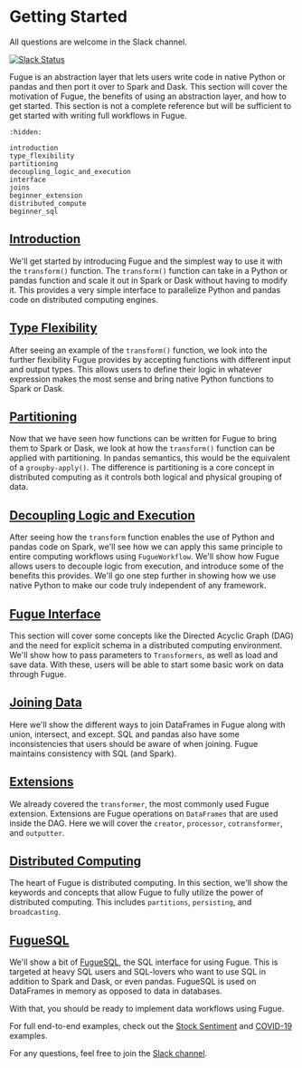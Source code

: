 # Getting Started

All questions are welcome in the Slack channel.

[![Slack Status](https://img.shields.io/badge/slack-join_chat-white.svg?logo=slack&style=social)](http://slack.fugue.ai)

Fugue is an abstraction layer that lets users write code in native Python or pandas and then port it over to Spark and Dask. This section will cover the motivation of Fugue, the benefits of using an abstraction layer, and how to get started. This section is not a complete reference but will be sufficient to get started with writing full workflows in Fugue.

```{toctree}
:hidden:

introduction
type_flexibility
partitioning
decoupling_logic_and_execution
interface
joins
beginner_extension
distributed_compute
beginner_sql
```


## [Introduction](introduction.ipynb)
We'll get started by introducing Fugue and the simplest way to use it with the `transform()` function. The `transform()` function can take in a Python or pandas function and scale it out in Spark or Dask without having to modify it. This provides a very simple interface to parallelize Python and pandas code on distributed computing engines.

## [Type Flexibility](type_flexibility.ipynb)
After seeing an example of the `transform()` function, we look into the further flexibility Fugue provides by accepting functions with different input and output types. This allows users to define their logic in whatever expression makes the most sense and bring native Python functions to Spark or Dask.

## [Partitioning](partitioning.ipynb)
Now that we have seen how functions can be written for Fugue to bring them to Spark or Dask, we look at how the `transform()` function can be applied with partitioning. In pandas semantics, this would be the equivalent of a `groupby-apply()`. The difference is partitioning is a core concept in distributed computing as it controls both logical and physical grouping of data.

## [Decoupling Logic and Execution](decoupling_logic_and_execution.ipynb)
After seeing how the `transform` function enables the use of Python and pandas code on Spark, we'll see how we can apply this same principle to entire computing workflows using `FugueWorkflow`. We'll show how Fugue allows users to decouple logic from execution, and introduce some of the benefits this provides. We'll go one step further in showing how we use native Python to make our code truly independent of any framework.

## [Fugue Interface](interface.ipynb)
This section will cover some concepts like the Directed Acyclic Graph (DAG) and the need for explicit schema in a distributed computing environment. We'll show how to pass parameters to `Transformers`, as well as load and save data. With these, users will be able to start some basic work on data through Fugue.

## [Joining Data](joins.ipynb)
Here we'll show the different ways to join DataFrames in Fugue along with union, intersect, and except. SQL and pandas also have some inconsistencies that users should be aware of when joining. Fugue maintains consistency with SQL (and Spark).

## [Extensions](beginner_extension.ipynb)
We already covered the `transformer`, the most commonly used Fugue extension. Extensions are Fugue operations on `DataFrames` that are used inside the DAG. Here we will cover the `creator`, `processor`, `cotransformer`, and `outputter`.

## [Distributed Computing](distributed_compute.ipynb)
The heart of Fugue is distributed computing. In this section, we'll show the keywords and concepts that allow Fugue to fully utilize the power of distributed computing. This includes `partitions`, `persisting`, and `broadcasting`.

## [FugueSQL](beginner_sql.ipynb)
We'll show a bit of [FugueSQL](../fugue_sql/index.md), the SQL interface for using Fugue. This is targeted at heavy SQL users and SQL-lovers who want to use SQL in addition to Spark and Dask, or even pandas. FugueSQL is used on DataFrames in memory as opposed to data in databases.

With that, you should be ready to implement data workflows using Fugue.

For full end-to-end examples, check out the [Stock Sentiment](../examples/stock_sentiment.ipynb) and [COVID-19](../examples/example_covid19.ipynb) examples.

For any questions, feel free to join the [Slack channel](http://slack.fugue.ai).
